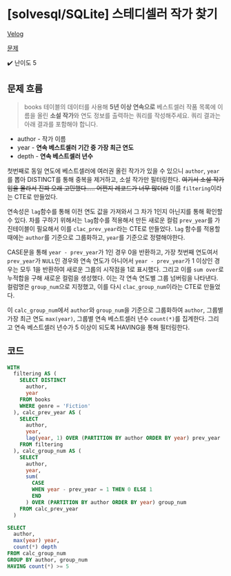 # [solvesql/SQLite] 스테디셀러 작가 찾기

[Velog](https://velog.io/@semoon/solvesqlSQLite-스테디셀러-작가-찾기)

[문제](https://solvesql.com/problems/find-steadyseller-writers/)

✔️ 난이도 5

## 문제 흐름
> books 테이블의 데이터를 사용해 **5년 이상 연속으로** 베스트셀러 작품 목록에 이름을 올린 **소설 작가**와 연도 정보를 출력하는 쿼리를 작성해주세요.
쿼리 결과는 아래 결과를 포함해야 합니다.
- author - 작가 이름
- year - **연속 베스트셀러 기간 중 가장 최근 연도**
- depth - **연속 베스트셀러 년수**

첫번째로 동일 연도에 베스트셀러에 여러권 올린 작가가 있을 수 있으니 `author`, `year`를 뽑아 DISTINCT를 통해 중복을 제거하고, 소설 작가만 필터링한다.
~~여기서 소설 작가임을 몰라서 진짜 오래 고민했다..... 어쩐지 레코드가 너무 많더라~~
이를 `filtering`이라는 CTE로 만들었다.

연속성은 `lag`함수를 통해 이전 연도 값을 가져와서 그 차가 1인지 아닌지를 통해 확인할 수 있다. 차를 구하기 위해서는 `lag`함수를 적용해서 만든 새로운 컬럼 `prev_year`를 가진테이블이 필요해서 이를 `clac_prev_year`라는 CTE로 만들었다.
`lag` 함수를 적용할 때에는 `author`를 기준으로 그룹화하고, `year`를 기준으로 정렬해야한다.

CASE문을 통해 `year - prev_year`가 1인 경우 0을 반환하고,
가장 첫번째 연도여서 `prev_year`가 `NULL`인 경우와
연속 연도가 아니어서 `year - prev_year`가 1 이상인 경우는 모두 1을 반환하여
새로운 그룹의 시작점을 1로 표시했다.
그리고 이를 `sum over`로 누적합을 구해 새로운 컬럼을 생성했다.
이는 각 연속 연도별 그룹 넘버링을 나타낸다.
컬럼명은 `group_num`으로 지정했고, 이를 다시 `clac_group_num`이라는 CTE로 만들었다.

이 `calc_group_num`에서 `author`와 `group_num`을 기준으로 그룹화하여
`author`, 그룹별 가장 최근 연도 `max(year)`, 그룹별 연속 베스트셀러 년수 `count(*)`를 집계한다.
그리고 연속 베스트셀러 년수가 5 이상이 되도록 HAVING을 통해 필터링한다.

## 코드
```sql
WITH
  filtering AS (
    SELECT DISTINCT
      author,
      year
    FROM books
    WHERE genre = 'Fiction'
  ), calc_prev_year AS (
    SELECT
      author,
      year,
      lag(year, 1) OVER (PARTITION BY author ORDER BY year) prev_year
    FROM filtering
  ), calc_group_num AS (
    SELECT
      author,
      year,
      sum(
        CASE
        WHEN year - prev_year = 1 THEN 0 ELSE 1
        END
      ) OVER (PARTITION BY author ORDER BY year) group_num
    FROM calc_prev_year
  )

SELECT
  author,
  max(year) year,
  count(*) depth
FROM calc_group_num
GROUP BY author, group_num
HAVING count(*) >= 5
```
